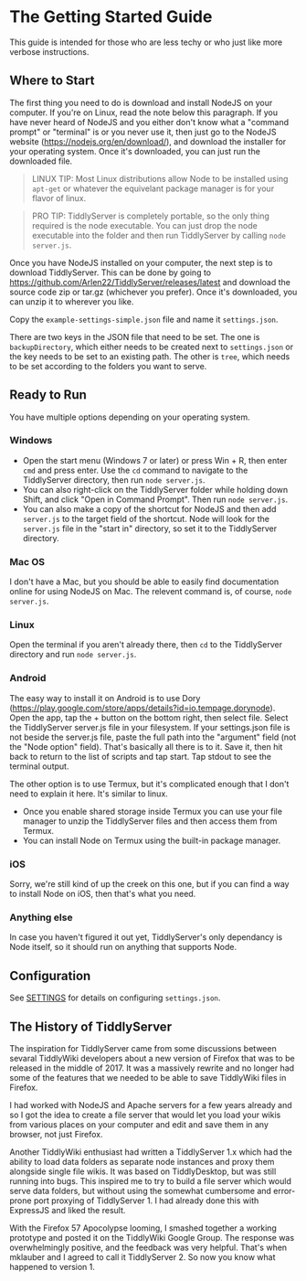 # The Getting Started Guide

This guide is intended for those who are less techy or who just like more verbose instructions. 

## Where to Start

The first thing you need to do is download and install NodeJS on your computer. If you're on Linux, read the note below this paragraph. If you have never heard of NodeJS and you either don't know what a "command prompt" or "terminal" is or you never use it, then just go to the NodeJS website (https://nodejs.org/en/download/), and download the installer for your operating system. Once it's downloaded, you can just run the downloaded file. 

> LINUX TIP: Most Linux distributions allow Node to be installed using `apt-get` or whatever the equivelant package manager is for your flavor of linux. 

> PRO TIP: TiddlyServer is completely portable, so the only thing required is the node executable. You can just drop the node executable into the folder and then run TiddlyServer by calling `node server.js`.

Once you have NodeJS installed on your computer, the next step is to download TiddlyServer. This can be done by going to https://github.com/Arlen22/TiddlyServer/releases/latest and download the source code zip or tar.gz (whichever you prefer). Once it's downloaded, you can unzip it to wherever you like. 

Copy the `example-settings-simple.json` file and name it `settings.json`. 

There are two keys in the JSON file that need to be set. The one is `backupDirectory`, which either needs to be created next to `settings.json` or the key needs to be set to an existing path. The other is `tree`, which needs to be set according to the folders you want to serve. 

## Ready to Run

You have multiple options depending on your operating system.

### Windows

 - Open the start menu (Windows 7 or later) or press Win + R, then enter `cmd` and press enter. Use the `cd` command to navigate to the TiddlyServer directory, then run `node server.js`. 
 - You can also right-click on the TiddlyServer folder while holding down Shift, and click "Open in Command Prompt". Then run `node server.js`.
 - You can also make a copy of the shortcut for NodeJS and then add `server.js` to the target field of the shortcut. Node will look for the `server.js` file in the "start in" directory, so set it to the TiddlyServer directory. 

### Mac OS

I don't have a Mac, but you should be able to easily find documentation online for using NodeJS on Mac. The relevent command is, of course, `node server.js`.

### Linux

Open the terminal if you aren't already there, then `cd` to the TiddlyServer directory and run `node server.js`. 

### Android

The easy way to install it on Android is to use Dory (https://play.google.com/store/apps/details?id=io.tempage.dorynode). Open the app, tap the + button on the bottom right, then select file. Select the TiddlyServer server.js file in your filesystem. If your settings.json file is not beside the server.js file, paste the full path into the "argument" field (not the "Node option" field). That's basically all there is to it. Save it, then hit back to return to the list of scripts and tap start. Tap stdout to see the terminal output.

The other option is to use Termux, but it's complicated enough that I don't need to explain it here. It's similar to linux.
 - Once you enable shared storage inside Termux you can use your file manager to unzip the TiddlyServer files and then access them from Termux. 
 - You can install Node on Termux using the built-in package manager. 

### iOS

Sorry, we're still kind of up the creek on this one, but if you can find a way to install Node on iOS, then that's what you need. 

### Anything else

In case you haven't figured it out yet, TiddlyServer's only dependancy is Node itself, so it should run on anything that supports Node. 

## Configuration 

See [SETTINGS](SETTINGS.md) for details on configuring `settings.json`. 

## The History of TiddlyServer

The inspiration for TiddlyServer came from some discussions between sevaral TiddlyWiki developers about a new version of Firefox that was to be released in the middle of 2017. It was a massively rewrite and no longer had some of the features that we needed to be able to save TiddlyWiki files in Firefox. 

I had worked with NodeJS and Apache servers for a few years already and so I got the idea to create a file server that would let you load your wikis from various places on your computer and edit and save them in any browser, not just Firefox. 

Another TiddlyWiki enthusiast had written a TiddlyServer 1.x which had the ability to load data folders as separate node instances and proxy them alongside single file wikis. It was based on TiddlyDesktop, but was still running into bugs. This inspired me to try to build a file server which would serve data folders, but without using the somewhat cumbersome and error-prone port proxying of TiddlyServer 1. I had already done this with ExpressJS and liked the result.

With the Firefox 57 Apocolypse looming, I smashed together a working prototype and posted it on the TiddlyWiki Google Group. The response was overwhelmingly positive, and the feedback was very helpful. That's when mklauber and I agreed to call it TiddlyServer 2. So now you know what happened to version 1. 


